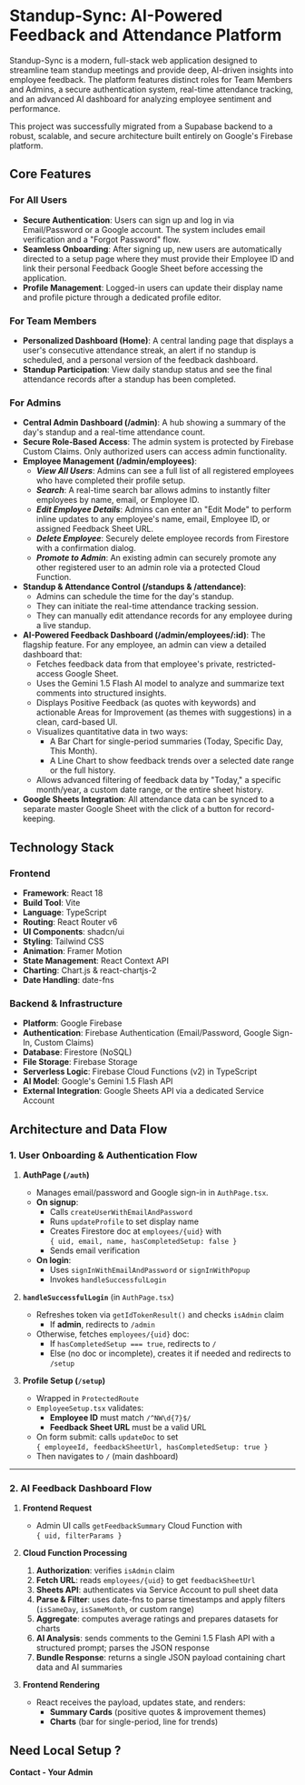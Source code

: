 # Standup-Sync: AI-Powered Feedback and Attendance Platform

Standup-Sync is a modern, full-stack web application designed to streamline team standup meetings and provide deep, AI-driven insights into employee feedback. The platform features distinct roles for Team Members and Admins, a secure authentication system, real-time attendance tracking, and an advanced AI dashboard for analyzing employee sentiment and performance.

This project was successfully migrated from a Supabase backend to a robust, scalable, and secure architecture built entirely on Google's Firebase platform.

## Core Features

### For All Users
- **Secure Authentication**: Users can sign up and log in via Email/Password or a Google account. The system includes email verification and a "Forgot Password" flow.
- **Seamless Onboarding**: After signing up, new users are automatically directed to a setup page where they must provide their Employee ID and link their personal Feedback Google Sheet before accessing the application.
- **Profile Management**: Logged-in users can update their display name and profile picture through a dedicated profile editor.

### For Team Members
- **Personalized Dashboard (Home)**: A central landing page that displays a user's consecutive attendance streak, an alert if no standup is scheduled, and a personal version of the feedback dashboard.
- **Standup Participation**: View daily standup status and see the final attendance records after a standup has been completed.

### For Admins
- **Central Admin Dashboard (/admin)**: A hub showing a summary of the day's standup and a real-time attendance count.
- **Secure Role-Based Access**: The admin system is protected by Firebase Custom Claims. Only authorized users can access admin functionality.
- **Employee Management (/admin/employees)**:
  - ***View All Users***: Admins can see a full list of all registered employees who have completed their profile setup.
  - ***Search***: A real-time search bar allows admins to instantly filter employees by name, email, or Employee ID.
  - ***Edit Employee Details***: Admins can enter an "Edit Mode" to perform inline updates to any employee's name, email, Employee ID, or assigned Feedback Sheet URL.
  - ***Delete Employee***: Securely delete employee records from Firestore with a confirmation dialog.
  - ***Promote to Admin***: An existing admin can securely promote any other registered user to an admin role via a protected Cloud Function.
- **Standup & Attendance Control (/standups & /attendance)**:
  - Admins can schedule the time for the day's standup.
  - They can initiate the real-time attendance tracking session.
  - They can manually edit attendance records for any employee during a live standup.
- **AI-Powered Feedback Dashboard (/admin/employees/:id)**: The flagship feature. For any employee, an admin can view a detailed dashboard that:
  - Fetches feedback data from that employee's private, restricted-access Google Sheet.
  - Uses the Gemini 1.5 Flash AI model to analyze and summarize text comments into structured insights.
  - Displays Positive Feedback (as quotes with keywords) and actionable Areas for Improvement (as themes with suggestions) in a clean, card-based UI.
  - Visualizes quantitative data in two ways:
    - A Bar Chart for single-period summaries (Today, Specific Day, This Month).
    - A Line Chart to show feedback trends over a selected date range or the full history.
  - Allows advanced filtering of feedback data by "Today," a specific month/year, a custom date range, or the entire sheet history.
- **Google Sheets Integration**: All attendance data can be synced to a separate master Google Sheet with the click of a button for record-keeping.

## Technology Stack

### Frontend
- **Framework**: React 18
- **Build Tool**: Vite
- **Language**: TypeScript
- **Routing**: React Router v6
- **UI Components**: shadcn/ui
- **Styling**: Tailwind CSS
- **Animation**: Framer Motion
- **State Management**: React Context API
- **Charting**: Chart.js & react-chartjs-2
- **Date Handling**: date-fns

### Backend & Infrastructure
- **Platform**: Google Firebase
- **Authentication**: Firebase Authentication (Email/Password, Google Sign-In, Custom Claims)
- **Database**: Firestore (NoSQL)
- **File Storage**: Firebase Storage
- **Serverless Logic**: Firebase Cloud Functions (v2) in TypeScript
- **AI Model**: Google's Gemini 1.5 Flash API
- **External Integration**: Google Sheets API via a dedicated Service Account

## Architecture and Data Flow

### 1. User Onboarding & Authentication Flow

1. **AuthPage (`/auth`)**  
   - Manages email/password and Google sign-in in `AuthPage.tsx`.  
   - **On signup**:  
     - Calls `createUserWithEmailAndPassword`  
     - Runs `updateProfile` to set display name  
     - Creates Firestore doc at `employees/{uid}` with  
       `{ uid, email, name, hasCompletedSetup: false }`  
     - Sends email verification  
   - **On login**:  
     - Uses `signInWithEmailAndPassword` or `signInWithPopup`  
     - Invokes `handleSuccessfulLogin`

2. **`handleSuccessfulLogin`** (in `AuthPage.tsx`)  
   - Refreshes token via `getIdTokenResult()` and checks `isAdmin` claim  
     - If **admin**, redirects to `/admin`  
   - Otherwise, fetches `employees/{uid}` doc:  
     - If `hasCompletedSetup === true`, redirects to `/`  
     - Else (no doc or incomplete), creates it if needed and redirects to `/setup`

3. **Profile Setup (`/setup`)**  
   - Wrapped in `ProtectedRoute`  
   - `EmployeeSetup.tsx` validates:  
     - **Employee ID** must match `/^NW\d{7}$/`  
     - **Feedback Sheet URL** must be a valid URL  
   - On form submit: calls `updateDoc` to set  
     `{ employeeId, feedbackSheetUrl, hasCompletedSetup: true }`  
   - Then navigates to `/` (main dashboard)

---

### 2. AI Feedback Dashboard Flow

1. **Frontend Request**  
   - Admin UI calls `getFeedbackSummary` Cloud Function with  
     `{ uid, filterParams }`

2. **Cloud Function Processing**  
   1. **Authorization**: verifies `isAdmin` claim  
   2. **Fetch URL**: reads `employees/{uid}` to get `feedbackSheetUrl`  
   3. **Sheets API**: authenticates via Service Account to pull sheet data  
   4. **Parse & Filter**: uses date-fns to parse timestamps and apply filters  
      (`isSameDay`, `isSameMonth`, or custom range)  
   5. **Aggregate**: computes average ratings and prepares datasets for charts  
   6. **AI Analysis**: sends comments to the Gemini 1.5 Flash API with a structured prompt; parses the JSON response  
   7. **Bundle Response**: returns a single JSON payload containing chart data and AI summaries

3. **Frontend Rendering**  
   - React receives the payload, updates state, and renders:  
     - **Summary Cards** (positive quotes & improvement themes)  
     - **Charts** (bar for single-period, line for trends)

## Need Local Setup ?

**Contact - Your Admin**
